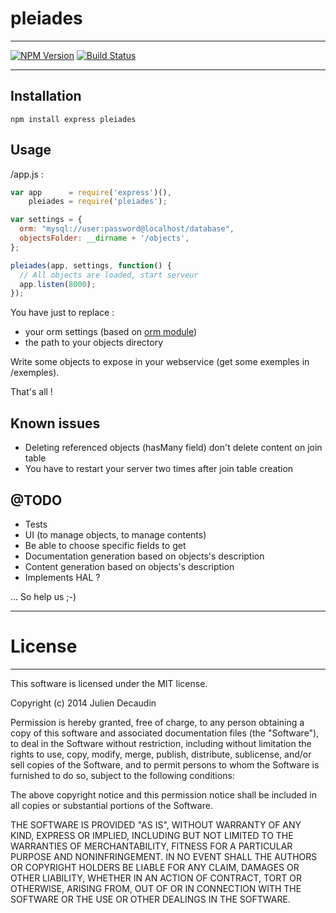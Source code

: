 pleiades
========
---

[![NPM Version](https://img.shields.io/npm/v/pleiades.svg?style=flat)](https://www.npmjs.org/package/pleiades)
[![Build Status](https://img.shields.io/travis/strongloop/pleiades.svg?style=flat)](https://travis-ci.org/strongloop/pleiades)

---

Installation
------------

```
npm install express pleiades
```

Usage
-----

/app.js :

```javascript
var app      = require('express')(),
    pleiades = require('pleiades');

var settings = {
  orm: "mysql://user:password@localhost/database",
  objectsFolder: __dirname + '/objects',
};

pleiades(app, settings, function() {
  // All objects are loaded, start serveur
  app.listen(8000);
});

```

You have just to replace :
* your orm settings (based on [orm module](https://www.npmjs.org/package/orm))
* the path to your objects directory

Write some objects to expose in your webservice (get some exemples in /exemples).

That's all !

Known issues
------------

* Deleting referenced objects (hasMany field) don't delete content on join table
* You have to restart your server two times after join table creation

@TODO
-----

* Tests
* UI (to manage objects, to manage contents)
* Be able to choose specific fields to get
* Documentation generation based on objects's description
* Content generation based on objects's description
* Implements HAL ?

... So help us ;-)

---

License
=======

---

This software is licensed under the MIT license.

Copyright (c) 2014 Julien Decaudin

Permission is hereby granted, free of charge, to any person obtaining a copy
of this software and associated documentation files (the "Software"), to deal
in the Software without restriction, including without limitation the rights
to use, copy, modify, merge, publish, distribute, sublicense, and/or sell
copies of the Software, and to permit persons to whom the Software is
furnished to do so, subject to the following conditions:

The above copyright notice and this permission notice shall be included in
all copies or substantial portions of the Software.

THE SOFTWARE IS PROVIDED "AS IS", WITHOUT WARRANTY OF ANY KIND, EXPRESS OR
IMPLIED, INCLUDING BUT NOT LIMITED TO THE WARRANTIES OF MERCHANTABILITY,
FITNESS FOR A PARTICULAR PURPOSE AND NONINFRINGEMENT. IN NO EVENT SHALL THE
AUTHORS OR COPYRIGHT HOLDERS BE LIABLE FOR ANY CLAIM, DAMAGES OR OTHER
LIABILITY, WHETHER IN AN ACTION OF CONTRACT, TORT OR OTHERWISE, ARISING FROM,
OUT OF OR IN CONNECTION WITH THE SOFTWARE OR THE USE OR OTHER DEALINGS IN
THE SOFTWARE.
